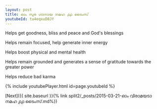 ```yaml
---
layout: post
title: ഓം സുര ഗാനായ നമഹ ൧൧ ടൈംസ്
youtubeId: tu4eqxuD8JY
---
```

 
 
Helps get goodness, bliss and peace and God's blessings
 
Helps remain focused, help generate inner energy 
 
Helps boost physical and mental health 
 
Helps remain grounded and generates a sense of gratitude towards the greater power 
 
Helps reduce bad karma
 
 
 
 


{% include youtubePlayer.html id=page.youtubeId %}
 
[Next]({{ site.baseurl }}{% link  split2/_posts/2015-03-21-ഓം വിരാമയടാ നമഹ ൧൧ ടൈംസ്.md%})
 
